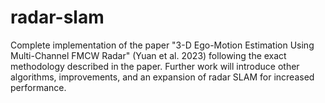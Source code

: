 # radar-slam
Complete implementation of the paper "3-D Ego-Motion Estimation Using Multi-Channel FMCW Radar" (Yuan et al. 2023) following the exact methodology described in the paper. Further work will introduce other algorithms, improvements, and an expansion of radar SLAM for increased performance.
